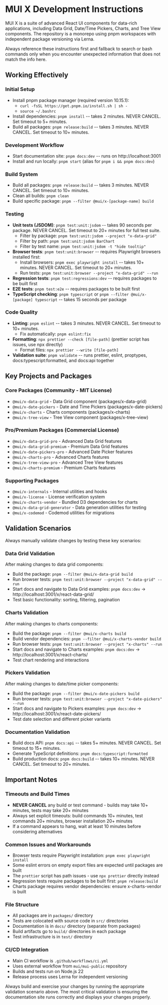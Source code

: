 # MUI X Development Instructions

MUI X is a suite of advanced React UI components for data-rich applications, including Data Grid, Date/Time Pickers, Charts, and Tree View components. The repository is a monorepo using pnpm workspaces with independent package versioning via Lerna.

Always reference these instructions first and fallback to search or bash commands only when you encounter unexpected information that does not match the info here.

## Working Effectively

### Initial Setup
- Install pnpm package manager (required version 10.15.1):
  - `curl -fsSL https://get.pnpm.io/install.sh | sh -`
  - `source ~/.bashrc`
- Install dependencies: `pnpm install` -- takes 2 minutes. NEVER CANCEL. Set timeout to 5+ minutes.
- Build all packages: `pnpm release:build` -- takes 3 minutes. NEVER CANCEL. Set timeout to 10+ minutes.

### Development Workflow
- Start documentation site: `pnpm docs:dev` -- runs on http://localhost:3001
- Install and run locally: `pnpm start` (alias for `pnpm i && pnpm docs:dev`)

### Build System
- Build all packages: `pnpm release:build` -- takes 3 minutes. NEVER CANCEL. Set timeout to 10+ minutes.
- Clean all builds: `pnpm clean`
- Build specific package: `pnpm --filter @mui/x-[package-name] build`

### Testing
- **Unit tests (JSDOM)**: `pnpm test:unit:jsdom` -- takes 90 seconds per package. NEVER CANCEL. Set timeout to 20+ minutes for full test suite.
  - Filter by package: `pnpm test:unit:jsdom --project "x-data-grid"`
  - Filter by path: `pnpm test:unit:jsdom BarChart`
  - Filter by test name: `pnpm test:unit:jsdom -t "hide tooltip"`
- **Browser tests**: `pnpm test:unit:browser` -- requires Playwright browsers installed first:
  - Install browsers: `pnpm exec playwright install` -- takes 10+ minutes. NEVER CANCEL. Set timeout to 20+ minutes.
  - Run tests: `pnpm test:unit:browser --project "x-data-grid" --run`
- **Regression tests**: `pnpm test:regressions:dev` -- requires packages to be built first
- **E2E tests**: `pnpm test:e2e` -- requires packages to be built first
- **TypeScript checking**: `pnpm typescript` or `pnpm --filter @mui/x-[package] typescript` -- takes 15 seconds per package

### Code Quality
- **Linting**: `pnpm eslint` -- takes 3 minutes. NEVER CANCEL. Set timeout to 10+ minutes.
  - Fix automatically: `pnpm eslint:fix`
- **Formatting**: `npx prettier --check [file-path]` (prettier script has issues, use npx directly)
  - Format files: `npx prettier --write [file-path]`
- **Validation suite**: `pnpm validate` -- runs prettier, eslint, proptypes, docs:typescript:formatted, and docs:api together

## Key Projects and Packages

### Core Packages (Community - MIT License)
- `@mui/x-data-grid` - Data Grid component (packages/x-data-grid)
- `@mui/x-date-pickers` - Date and Time Pickers (packages/x-date-pickers)  
- `@mui/x-charts` - Charts components (packages/x-charts)
- `@mui/x-tree-view` - Tree View component (packages/x-tree-view)

### Pro/Premium Packages (Commercial License)
- `@mui/x-data-grid-pro` - Advanced Data Grid features
- `@mui/x-data-grid-premium` - Premium Data Grid features  
- `@mui/x-date-pickers-pro` - Advanced Date Picker features
- `@mui/x-charts-pro` - Advanced Charts features
- `@mui/x-tree-view-pro` - Advanced Tree View features
- `@mui/x-charts-premium` - Premium Charts features

### Supporting Packages
- `@mui/x-internals` - Internal utilities and hooks
- `@mui/x-license` - License verification system
- `@mui/x-charts-vendor` - Bundled D3 dependencies for charts
- `@mui/x-data-grid-generator` - Data generation utilities for testing
- `@mui/x-codemod` - Codemod utilities for migrations

## Validation Scenarios

Always manually validate changes by testing these key scenarios:

### Data Grid Validation
After making changes to data grid components:
- Build the package: `pnpm --filter @mui/x-data-grid build`
- Run browser tests: `pnpm test:unit:browser --project "x-data-grid" --run`
- Start docs and navigate to Data Grid examples: `pnpm docs:dev` → http://localhost:3001/x/react-data-grid/
- Test basic functionality: sorting, filtering, pagination

### Charts Validation  
After making changes to charts components:
- Build the package: `pnpm --filter @mui/x-charts build`
- Build vendor dependencies: `pnpm --filter @mui/x-charts-vendor build`
- Run browser tests: `pnpm test:unit:browser --project "x-charts" --run`
- Start docs and navigate to Charts examples: `pnpm docs:dev` → http://localhost:3001/x/react-charts/
- Test chart rendering and interactions

### Pickers Validation
After making changes to date/time picker components:
- Build the package: `pnpm --filter @mui/x-date-pickers build`
- Run browser tests: `pnpm test:unit:browser --project "x-date-pickers" --run`
- Start docs and navigate to Pickers examples: `pnpm docs:dev` → http://localhost:3001/x/react-date-pickers/
- Test date selection and different picker variants

### Documentation Validation
- Build docs API: `pnpm docs:api` -- takes 5+ minutes. NEVER CANCEL. Set timeout to 15+ minutes.
- Generate TypeScript definitions: `pnpm docs:typescript:formatted`
- Build production docs: `pnpm docs:build` -- takes 10+ minutes. NEVER CANCEL. Set timeout to 20+ minutes.

## Important Notes

### Timeouts and Build Times
- **NEVER CANCEL** any build or test command - builds may take 10+ minutes, tests may take 20+ minutes
- Always set explicit timeouts: build commands 10+ minutes, test commands 20+ minutes, browser installation 20+ minutes
- If a command appears to hang, wait at least 10 minutes before considering alternatives

### Common Issues and Workarounds
- Browser tests require Playwright installation: `pnpm exec playwright install`
- Some eslint errors on empty export files are expected until packages are built
- The `prettier` script has path issues - use `npx prettier` directly instead
- Regression tests require packages to be built first: `pnpm release:build`
- Charts package requires vendor dependencies: ensure x-charts-vendor is built

### File Structure
- All packages are in `packages/` directory
- Tests are colocated with source code in `src/` directories  
- Documentation is in `docs/` directory (separate from packages)
- Build artifacts go to `build/` directories in each package
- Test infrastructure is in `test/` directory

### CI/CD Integration
- Main CI workflow is `.github/workflows/ci.yml`
- Uses external workflow from `mui/mui-public` repository
- Builds and tests run on Node.js 22
- Release process uses Lerna for independent versioning

Always build and exercise your changes by running the appropriate validation scenario above. The most critical validation is ensuring the documentation site runs correctly and displays your changes properly.